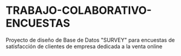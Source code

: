 # TRABAJO-COLABORATIVO-ENCUESTAS
Proyecto de diseño de Base de Datos "SURVEY" para encuestas de satisfacción de clientes de empresa dedicada a la venta online
